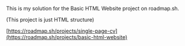 This is my solution for the Basic HTML Website project on roadmap.sh.

(This project is just HTML structure)

[https://roadmap.sh/projects/single-page-cv](https://roadmap.sh/projects/basic-html-website)
